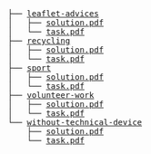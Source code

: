 <pre>
├── <a href="./leaflet-advices">leaflet-advices</a>
│   ├── <a href="./leaflet-advices/solution.pdf">solution.pdf</a>
│   └── <a href="./leaflet-advices/task.pdf">task.pdf</a>
├── <a href="./recycling">recycling</a>
│   ├── <a href="./recycling/solution.pdf">solution.pdf</a>
│   └── <a href="./recycling/task.pdf">task.pdf</a>
├── <a href="./sport">sport</a>
│   ├── <a href="./sport/solution.pdf">solution.pdf</a>
│   └── <a href="./sport/task.pdf">task.pdf</a>
├── <a href="./volunteer-work">volunteer-work</a>
│   ├── <a href="./volunteer-work/solution.pdf">solution.pdf</a>
│   └── <a href="./volunteer-work/task.pdf">task.pdf</a>
└── <a href="./without-technical-device">without-technical-device</a>
    ├── <a href="./without-technical-device/solution.pdf">solution.pdf</a>
    └── <a href="./without-technical-device/task.pdf">task.pdf</a>
</pre>

